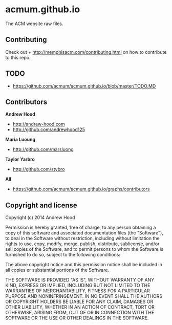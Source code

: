 acmum.github.io
===============

The ACM website raw files. 

## Contributing

Check out + <http://memphisacm.com/contributing.html> on how to contribute to this repo.

## TODO

+ <https://github.com/acmum/acmum.github.io/blob/master/TODO.MD>

## Contributors

**Andrew Hood**

+ <http://andrew-hood.com>
+ <http://github.com/andrewhood125>

**Maria Luoung**

+ <http://github.com/marsluong>

**Taylor Yarbro**
+ <http://github.com/stybro>

**All**
+ <https://github.com/acmum/acmum.github.io/graphs/contributors>

## Copyright and license

Copyright (c) 2014 Andrew Hood

Permission is hereby granted, free of charge, to any person obtaining a copy
of this software and associated documentation files (the "Software"), to deal
in the Software without restriction, including without limitation the rights
to use, copy, modify, merge, publish, distribute, sublicense, and/or sell
copies of the Software, and to permit persons to whom the Software is
furnished to do so, subject to the following conditions:

The above copyright notice and this permission notice shall be included in
all copies or substantial portions of the Software.

THE SOFTWARE IS PROVIDED "AS IS", WITHOUT WARRANTY OF ANY KIND, EXPRESS OR
IMPLIED, INCLUDING BUT NOT LIMITED TO THE WARRANTIES OF MERCHANTABILITY,
FITNESS FOR A PARTICULAR PURPOSE AND NONINFRINGEMENT. IN NO EVENT SHALL THE
AUTHORS OR COPYRIGHT HOLDERS BE LIABLE FOR ANY CLAIM, DAMAGES OR OTHER
LIABILITY, WHETHER IN AN ACTION OF CONTRACT, TORT OR OTHERWISE, ARISING FROM,
OUT OF OR IN CONNECTION WITH THE SOFTWARE OR THE USE OR OTHER DEALINGS IN
THE SOFTWARE.
